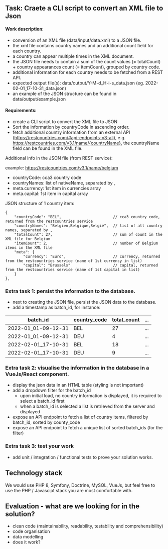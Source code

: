 ## Task: Craete a CLI script to convert an XML file to Json

#### Work description:

* conversion of an XML file (data/input/data.xml) to a JSON file.
* the xml file contains country names and an additional count field for each country.
* a country can appear multiple times in the XML document.
* the JSON file needs to contain a sum of the count values (= totalCount) + country appearances count (= itemCount), grouped by country code. 
* additional information for each country needs to be fetched from a REST API.  
* expected output file(s): data/output/Y-M-d_H-i-s_data.json (eg. 2022-02-01_17-10-31_data.json)
* an example of the JSON structure can be found in data/output/example.json

#### Requirements:

* create a CLI script to convert the XML file to JSON
* Sort the information by countryCode in ascending order.
* fetch additional country information from an external API (https://restcountries.com/#api-endpoints-v3-all), e.g. https://restcountries.com/v3.1/name/{countryName}, the countryName field can be found in the XML file.

Additional info in the JSON file (from REST service):

example: https://restcountries.com/v3.1/name/belgium

* countryCode: cca3 country code
* countryNames: list of nativeName, separated by ,
* meta.currency: 1st item in currencies array
* meta.capital: 1st item in capital array

JSON structure of 1 country item:

```
{
    "countryCode": "BEL",                       // cca3 country code, returned from the restcountries service
    "countryNames": "Belgien,Belgique,België",  // list of all country names, separated by ,
    "totalCount": 27,                           // sum of count in the XML file for Belgium
    "itemCount": 2,                             // number of Belgium items in the XML file
    "meta": {
        "currency": "Euro",                     // currency, returned from the restcountries service (name of 1st currency in list)
        "capital": "Brussels"                   // capital, returned from the restcountries service (name of 1st capital in list)
    }
},
```

### Extra task 1: persist the information to the database.
* next to creating the JSON file, persist the JSON data to the database.
* add a timestamp as batch_id, for instance:

| batch_id            | country_code | total_count | ... |
| ------------------- | ------------ | ----------- | --- |
| 2022-01_01-09-12-31 | BEL          | 27          | ... |
| 2022-01_01-09-12-31 | DEU          | 4           | ... |
| 2022-02-01_17-10-31 | BEL          | 18          | ... |
| 2022-02-01_17-10-31 | DEU          | 9           | ... |

### Extra task 2: visualise the information in the database in a VueJs/React component.
* display the json data in an HTML table (styling is not important)
* add a dropdown filter for the batch_id
	* upon initial load, no country information is displayed, it is required to select a batch_id first
	* when a batch_id is selected a list is retrieved from the server and displayed
* expose an API endpoint to fetch a list of country items, filtered by batch_id, sorted by county_code
* expose an API endpoint to fetch a unique list of sorted batch_ids (for the filter)

### Extra task 3: test your work
* add unit / integration / functional tests to prove your solution works.

## Technology stack
We would use PHP 8, Symfony, Doctrine, MySQL, VueJs, but feel free to use the PHP / Javascipt stack you are most comfortable with.

## Evaluation - what are we looking for in the solution?
* clean code (maintainability, readability, testability and comprehensibility)
* code organisation
* data modelling
* does it work?